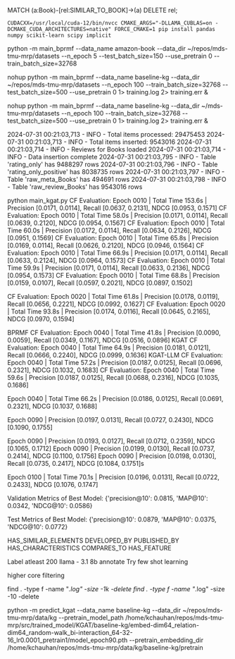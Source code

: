 

MATCH (a:Book)-[rel:SIMILAR_TO_BOOK]->(a) 
DELETE rel;


```
CUDACXX=/usr/local/cuda-12/bin/nvcc CMAKE_ARGS="-DLLAMA_CUBLAS=on -DCMAKE_CUDA_ARCHITECTURES=native" FORCE_CMAKE=1 pip install pandas numpy scikit-learn scipy implicit
```

python -m main_bprmf --data_name amazon-book --data_dir ~/repos/mds-tmu-mrp/datasets --n_epoch 5 --test_batch_size=150 --use_pretrain 0 --train_batch_size=32768  


nohup python -m main_bprmf --data_name baseline-kg --data_dir ~/repos/mds-tmu-mrp/datasets --n_epoch 100 --train_batch_size=32768  --test_batch_size=500 --use_pretrain 0 1> training.log 2> training.err &

nohup python -m main_bprmf --data_name baseline-kg --data_dir ~/mds-tmu-mrp/datasets --n_epoch 100 --train_batch_size=32768 --test_batch_size=500 --use_pretrain 0 1> training.log 2> training.err &

2024-07-31 00:21:03,713 - INFO - Total items processed: 29475453
2024-07-31 00:21:03,713 - INFO - Total items inserted: 9543016
2024-07-31 00:21:03,714 - INFO - Reviews for Books loaded
2024-07-31 00:21:03,714 - INFO - Data insertion complete
2024-07-31 00:21:03,795 - INFO - Table 'rating_only' has 9488297 rows
2024-07-31 00:21:03,796 - INFO - Table 'rating_only_positive' has 8038735 rows
2024-07-31 00:21:03,797 - INFO - Table 'raw_meta_Books' has 494691 rows
2024-07-31 00:21:03,798 - INFO - Table 'raw_review_Books' has 9543016 rows 

python main_kgat.py 
CF Evaluation: Epoch 0010 | Total Time 153.6s | Precision [0.0171, 0.0114], Recall [0.0637, 0.2131], NDCG [0.0953, 0.1571]
CF Evaluation: Epoch 0010 | Total Time 58.0s | Precision [0.0171, 0.0114], Recall [0.0639, 0.2120], NDCG [0.0954, 0.1567]
CF Evaluation: Epoch 0010 | Total Time 60.0s | Precision [0.0172, 0.0114], Recall [0.0634, 0.2126], NDCG [0.0951, 0.1569]
CF Evaluation: Epoch 0010 | Total Time 65.8s | Precision [0.0169, 0.0114], Recall [0.0626, 0.2120], NDCG [0.0946, 0.1564]
CF Evaluation: Epoch 0010 | Total Time 66.9s | Precision [0.0171, 0.0114], Recall [0.0633, 0.2124], NDCG [0.0964, 0.1573]
CF Evaluation: Epoch 0010 | Total Time 59.9s | Precision [0.0171, 0.0114], Recall [0.0633, 0.2136], NDCG [0.0954, 0.1573]
CF Evaluation: Epoch 0010 | Total Time 68.8s | Precision [0.0159, 0.0107], Recall [0.0597, 0.2021], NDCG [0.0897, 0.1502]

CF Evaluation: Epoch 0020 | Total Time 61.8s | Precision [0.0178, 0.0119], Recall [0.0656, 0.2221], NDCG [0.0992, 0.1627]
CF Evaluation: Epoch 0020 | Total Time 93.8s | Precision [0.0174, 0.0116], Recall [0.0645, 0.2165], NDCG [0.0970, 0.1594]

BPRMF
CF Evaluation: Epoch 0040 | Total Time 41.8s | Precision [0.0090, 0.0059], Recall [0.0349, 0.1167], NDCG [0.0516, 0.0896]
KGAT
CF Evaluation: Epoch 0040 | Total Time 64.9s | Precision [0.0181, 0.0121], Recall [0.0666, 0.2240], NDCG [0.0999, 0.1636]
KGAT-LLM
CF Evaluation: Epoch 0040 | Total Time 57.2s | Precision [0.0187, 0.0125], Recall [0.0696, 0.2321], NDCG [0.1032, 0.1683]
CF Evaluation: Epoch 0040 | Total Time 59.6s | Precision [0.0187, 0.0125], Recall [0.0688, 0.2316], NDCG [0.1035, 0.1686]


Epoch 0040 | Total Time 66.2s | Precision [0.0186, 0.0125], Recall [0.0691, 0.2321], NDCG [0.1037, 0.1688]

Epoch 0090 | Precision [0.0197, 0.0131], Recall [0.0727, 0.2430], NDCG [0.1090, 0.1755]

Epoch 0090 | Precision [0.0193, 0.0127], Recall [0.0712, 0.2359], NDCG [0.1065, 0.1712]
Epoch 0090 | Precision [0.0199, 0.0130], Recall [0.0737, 0.2414], NDCG [0.1100, 0.1756]
Epoch 0090 | Precision [0.0198, 0.0130], Recall [0.0735, 0.2417], NDCG [0.1084, 0.1751]s 

Epoch 0100 | Total Time 70.1s | Precision [0.0196, 0.0131], Recall [0.0722, 0.2433], NDCG [0.1076, 0.1747]

Validation Metrics of Best Model:
{'precision@10': 0.0815, 'MAP@10': 0.0342, 'NDCG@10': 0.0586}

Test Metrics of Best Model:
{'precision@10': 0.0879, 'MAP@10': 0.0375, 'NDCG@10': 0.0772}


HAS_SIMILAR_ELEMENTS
DEVELOPED_BY
PUBLISHED_BY
HAS_CHARACTERISTICS
COMPARES_TO
HAS_FEATURE


Label atleast 200
llama - 3.1 8b 
annotate 
Try few shot learning





higher core filtering

find . -type f -name "*.log" -size -1k -delete
find . -type f -name "*.log" -size -10 -delete


python -m predict_kgat --data_name baseline-kg --data_dir ~/repos/mds-tmu-mrp/data/kg --pretrain_model_path /home/kchauhan/repos/mds-tmu-mrp/src/trained_model/KGAT/baseline-kg/embed-dim64_relation-dim64_random-walk_bi-interaction_64-32-16_lr0.0001_pretrain1/model_epoch90.pth --pretrain_embedding_dir /home/kchauhan/repos/mds-tmu-mrp/data/kg/baseline-kg/pretrain